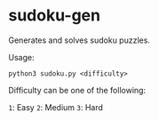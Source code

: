 # sudoku-gen
Generates and solves sudoku puzzles.

Usage:

    python3 sudoku.py <difficulty>

Difficulty can be one of the following:

`1`: Easy
`2`: Medium
`3`: Hard
